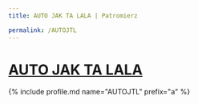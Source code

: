 ```yaml
---
title: AUTO JAK TA LALA | Patromierz

permalink: /AUTOJTL
---
```


# [AUTO JAK TA LALA](https://patronite.pl/AUTOJTL)

{% include profile.md name="AUTOJTL" prefix="a" %}
